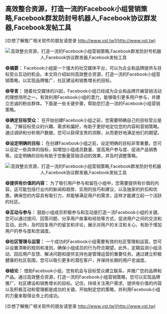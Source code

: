 ## **高效整合资源，打造一流的Facebook小组营销策略,Facebook群发防封号机器人,Facebook协议群发器,Facebook发帖工具**

[😍想了解推广相关软件的朋友请登录 http://www.vst.tw](http://www.vst.tw)

 <center><img src="https://vst.tw/MP4/tuiguang/png/4.png" alt="高效整合资源，打造一流的Facebook小组营销策略,Facebook群发防封号机器人,Facebook协议群发器,Facebook发帖工具"></center>

**😄摘要：**
Facebook小组是一个强大的社交媒体平台，可以为企业和品牌提供与目标受众互动的机会。本文将介绍如何高效整合资源，打造一流的Facebook小组营销策略，以实现品牌推广、社区建设和销售增长的目标。

**😄导言：**
随着社交媒体的兴起，Facebook小组已经成为企业和品牌开展营销活动的理想场所之一。有效利用Facebook小组的潜力，能够吸引更多用户参与，并建立忠诚的粉丝群体。下面是一些关键步骤，帮助您打造一流的Facebook小组营销策略。

**😄确定目标受众：**
在开始创建Facebook小组之前，您需要明确自己的目标受众是谁。了解目标受众的兴趣、需求和偏好，有助于更好地定位您的内容和营销策略。通过调研和分析用户数据，您可以获得宝贵的洞察，从而更好地满足他们的期望。

**😄设定明确的目标：**
在创建Facebook小组之前，设定明确的目标非常重要。您可以设定一些具体的指标，如增加小组成员数量、提高用户参与度、促进产品销售等。设定明确的目标有助于您衡量营销活动的效果，并及时调整策略。

 <center><img src="https://vst.tw/MP4/tuiguang/png/0.png" alt="高效整合资源，打造一流的Facebook小组营销策略,Facebook群发防封号机器人,Facebook协议群发器,Facebook发帖工具"></center>

**😄提供有价值的内容：**
为了吸引用户参与和留在小组中，您需要提供有价值的内容。这可能包括行业内的新闻和趋势、实用的技巧和建议，以及独家的折扣和优惠。确保您的内容具有吸引力，并能够满足用户的需求，这样才能建立起一个活跃的社区。

**😄互动与参与：**
鼓励小组成员积极参与和互动是打造一流Facebook小组的关键。您可以通过提问、回答问题、分享用户故事和经验等方式，促进用户之间的交流和互动。此外，及时回复用户的留言和评论，展示对用户的关注和关心，有助于增加用户的参与度和忠诚度。

**😄社区管理与运营：**
一个成功的Facebook小组需要有效的社区管理和运营。您可以设置清晰的规则和准则，确保小组成员的行为符合期望。此外，定期监测小组活动、回应用户反馈、解决问题和提供支持也是管理运营的重要任务。通过建立积极健康的社区氛围，您可以吸引更多的潜在客户，并保持长期的用户忠诚度。

**😄结论：**
借助Facebook小组，您有机会与目标受众建立联系，并推广您的品牌和产品。通过高效整合资源，打造一流的Facebook小组营销策略，您可以实现品牌推广、社区建设和销售增长的目标。记住，持续关注用户需求、提供有价值的内容以及积极互动和管理都是成功的关键。开始制定您的策略，并利用Facebook小组的力量来取得业务上的成功。

[😍想了解推广相关软件的朋友请登录 http://www.vst.tw](http://www.vst.tw)



